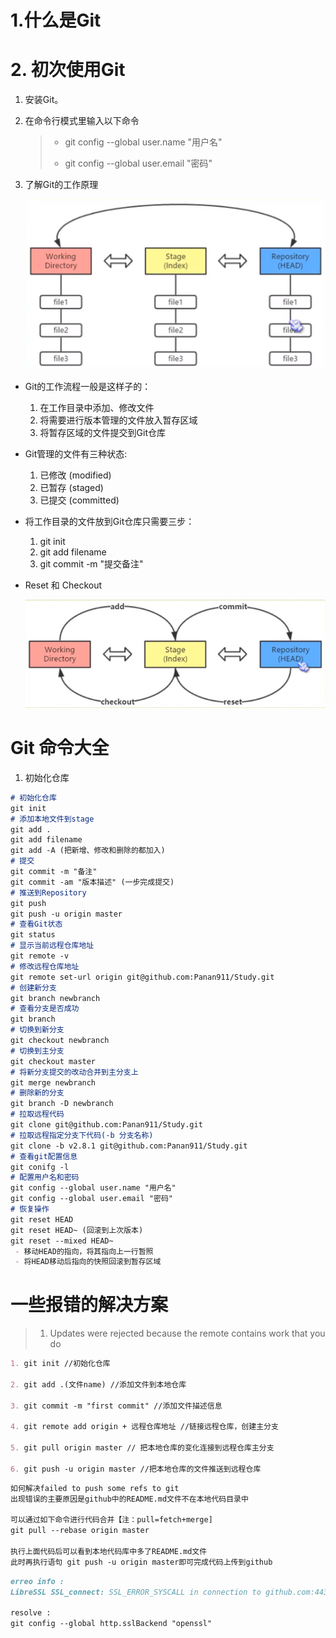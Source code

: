 # 1.什么是Git

# 2. 初次使用Git

1. 安装Git。

2. 在命令行模式里输入以下命令

   > - git config --global user.name "用户名"
   >
   > - git config --global user.email "密码"

3. 了解Git的工作原理

   ![image-20200511012327062](./Git学习.assets/image-20200511012327062.png)

- Git的工作流程一般是这样子的：
  1. 在工作目录中添加、修改文件
  2. 将需要进行版本管理的文件放入暂存区域
  3. 将暂存区域的文件提交到Git仓库

- Git管理的文件有三种状态:
  1. 已修改 (modified)
  2. 已暂存 (staged)
  3. 已提交 (committed)

- 将工作目录的文件放到Git仓库只需要三步：
  1. git init
  2. git add filename
  3. git commit -m "提交备注"

- Reset 和 Checkout

  ![image-20200512004823505](Git学习.assets/image-20200512004823505.png)







# Git 命令大全

1. 初始化仓库

```markdown
# 初始化仓库
git init
# 添加本地文件到stage
git add .
git add filename
git add -A (把新增、修改和删除的都加入)
# 提交
git commit -m "备注"
git commit -am "版本描述" (一步完成提交)
# 推送到Repository
git push
git push -u origin master
# 查看Git状态
git status
# 显示当前远程仓库地址
git remote -v
# 修改远程仓库地址
git remote set-url origin git@github.com:Panan911/Study.git
# 创建新分支
git branch newbranch
# 查看分支是否成功
git branch
# 切换到新分支
git checkout newbranch
# 切换到主分支
git checkout master
# 将新分支提交的改动合并到主分支上
git merge newbranch
# 删除新的分支
git branch -D newbranch
# 拉取远程代码
git clone git@github.com:Panan911/Study.git
# 拉取远程指定分支下代码(-b 分支名称)
git clone -b v2.8.1 git@github.com:Panan911/Study.git
# 查看git配置信息
git conifg -l
# 配置用户名和密码
git config --global user.name "用户名"
git config --global user.email "密码"
# 恢复操作
git reset HEAD
git reset HEAD~ (回滚到上次版本)
git reset --mixed HEAD~
 - 移动HEAD的指向，将其指向上一行暂照 
 - 将HEAD移动后指向的快照回滚到暂存区域
```



# 一些报错的解决方案

> 1. Updates were rejected because the remote contains work that you do

```markdown
1. git init //初始化仓库

2. git add .(文件name) //添加文件到本地仓库

3. git commit -m "first commit" //添加文件描述信息

4. git remote add origin + 远程仓库地址 //链接远程仓库，创建主分支

5. git pull origin master // 把本地仓库的变化连接到远程仓库主分支

6. git push -u origin master //把本地仓库的文件推送到远程仓库
```



```markdown
如何解决failed to push some refs to git
出现错误的主要原因是github中的README.md文件不在本地代码目录中

可以通过如下命令进行代码合并【注：pull=fetch+merge]
git pull --rebase origin master

执行上面代码后可以看到本地代码库中多了README.md文件
此时再执行语句 git push -u origin master即可完成代码上传到github
```



```markdown
erreo info :
LibreSSL SSL_connect: SSL_ERROR_SYSCALL in connection to github.com:443	

resolve :
git config --global http.sslBackend "openssl"
```

